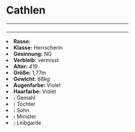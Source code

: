 # Cathlen

<table>
<tr><td>
<p>
</p>

</td><td width="300">
<!-- Edit here -->
<img src="cathlen.png" alt="" />
</td></tr>
</table>

<procedure title="Allgemeine Informationen">
<list columns="3">
<li><b>Rasse:</b> <a href="Folks.md" anchor="elfen"></a></li>
<li><b>Klasse:</b> Herrscherin</li>
<li><b>Gesinnung:</b> NG</li>
<li><b>Verbleib:</b> vermisst</li>
</list>
</procedure>

<procedure title="Aussehen">
<list columns="3">
<li><b>Alter:</b> 419</li>
<li><b>Größe:</b> 1,77m</li>
<li><b>Gewicht:</b> 68kg</li>
<li><b>Augenfarbe:</b> Violet</li>
<li><b>Haarfarbe:</b> Violet</li>
<!-- <li><b>Maße:</b> 92/79-68-96</li> -->
</list>
</procedure>

<procedure title="Beziehungen">
<list columns="3">
<li><b><a href="Gralnach.md"></a>:</b> Gemahl</li>
<li><b><a href="Marisa.md"></a>:</b> Tochter</li>
<li><b><a href="Narcian.md"></a>:</b> Sohn</li>
<li><b><a href="Cassius.md"></a>:</b> Minister</li>
<li><b><a href="Erika.md"></a>:</b> Leibgarde</li>
</list>
</procedure>

<!--
## Notizen

- **Ziele:** 
- **Geheimnisse:** 
-->